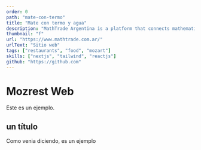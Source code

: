 ```yaml
---
order: 0
path: "mate-con-termo"
title: "Mate con termo y agua"
description: "MathTrade Argentina is a platform that connects mathematicians with students from all over the world. We provide a platform where students can find mentors and teachers to help them with their mathematical studies."
thumbnail: "f"
url: "https://www.mathtrade.com.ar/"
urlText: "Sitio web"
tags: ["restaurants", "food", "mozart"]
skills: ["nextjs", "tailwind", "reactjs"]
github: "https://github.com"
---
```


# Mozrest Web

Este es un ejemplo.

## un título

Como venia diciendo, es un ejemplo
